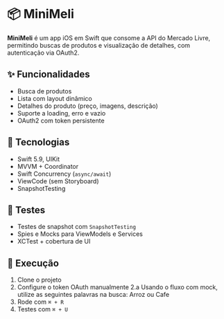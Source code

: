 # 📦 MiniMeli

**MiniMeli** é um app iOS em Swift que consome a API do Mercado Livre, permitindo buscas de produtos e visualização de detalhes, com autenticação via OAuth2.

## ✨ Funcionalidades

- Busca de produtos
- Lista com layout dinâmico
- Detalhes do produto (preço, imagens, descrição)
- Suporte a loading, erro e vazio
- OAuth2 com token persistente

## 🧱 Tecnologias

- Swift 5.9, UIKit
- MVVM + Coordinator
- Swift Concurrency (`async/await`)
- ViewCode (sem Storyboard)
- SnapshotTesting

## 🧪 Testes

- Testes de snapshot com `SnapshotTesting`
- Spies e Mocks para ViewModels e Services
- XCTest + cobertura de UI

## 🚀 Execução

1. Clone o projeto
2. Configure o token OAuth manualmente
2.a Usando o fluxo com mock, utilize as seguintes palavras na busca: Arroz ou Cafe
3. Rode com `⌘ + R`
4. Testes com `⌘ + U`
